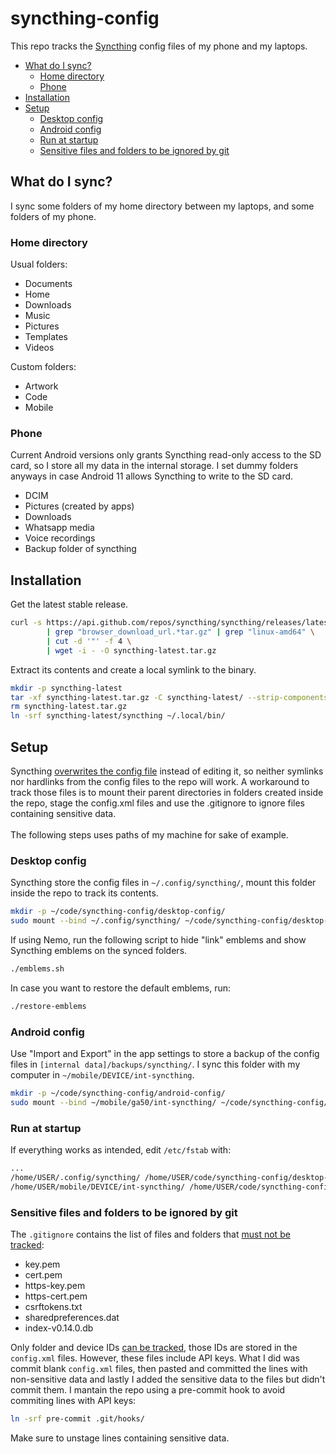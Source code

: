 # syncthing-config
This repo tracks the [Syncthing](https://github.com/syncthing/syncthing) config files of my phone and my laptops.

  - [What do I sync?](#what-do-i-sync)
    - [Home directory](#home-directory)
    - [Phone](#phone)
  - [Installation](#installation)
  - [Setup](#setup)
    - [Desktop config](#desktop-config)
    - [Android config](#android-config)
    - [Run at startup](#run-at-startup)
    - [Sensitive files and folders to be ignored by git](#sensitive-files-and-folders-to-be-ignored-by-git)

## What do I sync?
I sync some folders of my home directory between my laptops, and some folders of my phone.

### Home directory
Usual folders:
* Documents
* Home
* Downloads
* Music
* Pictures
* Templates
* Videos

Custom folders:
* Artwork
* Code
* Mobile

### Phone
Current Android versions only grants Syncthing read-only access to the SD card, so I store all my data in the internal storage. I set dummy folders anyways in case Android 11 allows Syncthing to write to the SD card.
* DCIM
* Pictures (created by apps)
* Downloads
* Whatsapp media
* Voice recordings
* Backup folder of syncthing

## Installation
Get the latest stable release.
```zsh
curl -s https://api.github.com/repos/syncthing/syncthing/releases/latest \
        | grep "browser_download_url.*tar.gz" | grep "linux-amd64" \
        | cut -d '"' -f 4 \
        | wget -i - -O syncthing-latest.tar.gz
```

Extract its contents and create a local symlink to the binary.
```zsh
mkdir -p syncthing-latest
tar -xf syncthing-latest.tar.gz -C syncthing-latest/ --strip-components=1
rm syncthing-latest.tar.gz
ln -srf syncthing-latest/syncthing ~/.local/bin/
```

## Setup
Syncthing [overwrites the config file](https://github.com/syncthing/syncthing/issues/6628) instead of editing it, so neither symlinks nor hardlinks from the config files to the repo will work. A workaround to track those files is to mount their parent directories in folders created inside the repo, stage the config.xml files and use the .gitignore to ignore files containing sensitive data.
<br />
<br />
The following steps uses paths of my machine for sake of example.

### Desktop config
Syncthing store the config files in ```~/.config/syncthing/```, mount this folder inside the repo to track its contents. 
```zsh
mkdir -p ~/code/syncthing-config/desktop-config/
sudo mount --bind ~/.config/syncthing/ ~/code/syncthing-config/desktop-config/
```
If using Nemo, run the following script to hide "link" emblems and show Syncthing emblems on the synced folders.
```zsh
./emblems.sh
```
In case you want to restore the default emblems, run:
```zsh
./restore-emblems
```

### Android config
Use "Import and Export" in the app settings to store a backup of the config files in ```[internal data]/backups/syncthing/```. I sync this folder with my computer in ```~/mobile/DEVICE/int-syncthing```.
```zsh
mkdir -p ~/code/syncthing-config/android-config/
sudo mount --bind ~/mobile/ga50/int-syncthing/ ~/code/syncthing-config/android-config/
```
### Run at startup
If everything works as intended, edit `/etc/fstab` with:
```zsh
...
/home/USER/.config/syncthing/ /home/USER/code/syncthing-config/desktop-config/              none user,nodev,x-gvfs-hide,bind 0 0
/home/USER/mobile/DEVICE/int-syncthing/ /home/USER/code/syncthing-config/android-config/    none user,nodev,x-gvfs-hide,bind 0 0
```

### Sensitive files and folders to be ignored by git
The ```.gitignore``` contains the list of files and folders that [must not be tracked](https://docs.syncthing.net/users/security.html#protecting-your-syncthing-keys-and-identity):
* key.pem
* cert.pem
* https-key.pem
* https-cert.pem
* csrftokens.txt
* sharedpreferences.dat
* index-v0.14.0.db

Only folder and device IDs [can be tracked](https://docs.syncthing.net/users/faq.html#should-i-keep-my-device-ids-secret), those IDs are stored in the ```config.xml``` files. However, these files include API keys. What I did was commit blank ```config.xml``` files, then pasted and committed the lines with non-sensitive data and lastly I added the sensitive data to the files but didn't commit them. I mantain the repo using a pre-commit hook to avoid commiting lines with API keys:

```zsh
ln -srf pre-commit .git/hooks/
```
Make sure to unstage lines containing sensitive data.
